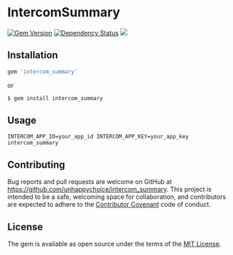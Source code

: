 # IntercomSummary

[![Gem Version](https://badge.fury.io/rb/intercom_summary.svg)](https://badge.fury.io/rb/intercom_summary)
[![Dependency Status](https://gemnasium.com/badges/github.com/unhappychoice/intercom_summary.svg)](https://gemnasium.com/github.com/unhappychoice/intercom_summary)
![](http://ruby-gem-downloads-badge.herokuapp.com/intercom_summary?type=total)

## Installation

```ruby
gem 'intercom_summary'
```

or

```sh
$ gem install intercom_summary
```

## Usage

```
INTERCOM_APP_ID=your_app_id INTERCOM_APP_KEY=your_app_key intercom_summary
```

## Contributing

Bug reports and pull requests are welcome on GitHub at https://github.com/unhappychoice/intercom_summary. This project is intended to be a safe, welcoming space for collaboration, and contributors are expected to adhere to the [Contributor Covenant](http://contributor-covenant.org) code of conduct.


## License

The gem is available as open source under the terms of the [MIT License](http://opensource.org/licenses/MIT).

